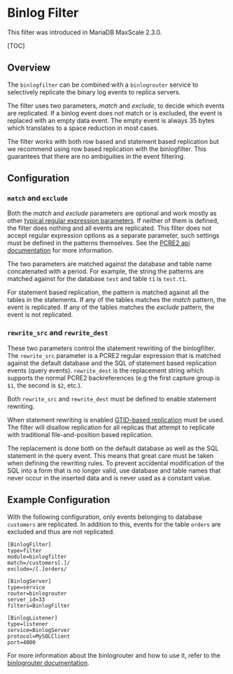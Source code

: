 # Binlog Filter

This filter was introduced in MariaDB MaxScale 2.3.0.

[TOC]

## Overview

The `binlogfilter` can be combined with a `binlogrouter` service to selectively
replicate the binary log events to replica servers.

The filter uses two parameters, *match* and *exclude*, to decide which events
are replicated. If a binlog event does not match or is excluded, the event is
replaced with an empty data event. The empty event is always 35 bytes which
translates to a space reduction in most cases.

The filter works with both row based and statement based replication but we
recommend using row based replication with the binlogfilter. This guarantees
that there are no ambiguities in the event filtering.

## Configuration

### `match` and `exclude`

Both the *match* and *exclude* parameters are optional and work mostly as other
[typical regular expression parameters](../Getting-Started/Configuration-Guide.md#standard-regular-expression-settings-for-filters).
If neither of them is defined, the filter does nothing and all events are replicated. This
filter does not accept regular expression options as a separate parameter, such settings
must be defined in the patterns themselves. See the
[PCRE2 api documentation](https://www.pcre.org/current/doc/html/pcre2api.html#SEC20) for
more information.

The two parameters are matched against the database and table name concatenated
with a period.  For example, the string the patterns are matched against for the
database `test` and table `t1` is `test.t1`.

For statement based replication, the pattern is matched against all the tables
in the statements. If any of the tables matches the *match* pattern, the event
is replicated. If any of the tables matches the *exclude* pattern, the event is
not replicated.

### `rewrite_src` and `rewrite_dest`

These two parameters control the statement rewriting of the binlogfilter. The
`rewrite_src` parameter is a PCRE2 regular expression that is matched against
the default database and the SQL of statement based replication events (query
events). `rewrite_dest` is the replacement string which supports the normal
PCRE2 backreferences (e.g the first capture group is `$1`, the second is `$2`,
etc.).

Both `rewrite_src` and `rewrite_dest` must be defined to enable statement rewriting.

When statement rewriting is enabled
[GTID-based replication](https://mariadb.com/kb/en/library/gtid/#setting-up-a-new-slave-server-with-global-transaction-id)
must be used. The filter will disallow replication for all replicas that attempt
to replicate with traditional file-and-position based replication.

The replacement is done both on the default database as well as the SQL
statement in the query event. This means that great care must be taken when
defining the rewriting rules. To prevent accidental modification of the SQL into
a form that is no longer valid, use database and table names that never occur in
the inserted data and is never used as a constant value.

## Example Configuration

With the following configuration, only events belonging to database `customers`
are replicated. In addition to this, events for the table `orders` are excluded
and thus are not replicated.

```
[BinlogFilter]
type=filter
module=binlogfilter
match=/customers[.]/
exclude=/[.]orders/

[BinlogServer]
type=service
router=binlogrouter
server_id=33
filters=BinlogFilter

[BinlogListener]
type=listener
service=BinlogServer
protocol=MySQLClient
port=4000
```

For more information about the binlogrouter and how to use it, refer to the
[binlogrouter documentation](../Routers/Binlogrouter.md).
